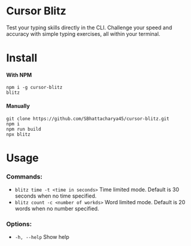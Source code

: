 # Cursor Blitz

Test your typing skills directly in the CLI. Challenge your speed and accuracy with simple typing exercises, all within your terminal.

# Install

#### With NPM
```
npm i -g cursor-blitz
blitz
```
#### Manually
```
git clone https://github.com/SBhattacharya45/cursor-blitz.git
npm i
npm run build
npx blitz
```

# Usage
### Commands:
- `blitz time -t <time in seconds>` Time limited mode. Default is 30 seconds when no time specified.
- `blitz count -c <number of workds>` Word limited mode. Default is 20 words when no number specified.
### Options:
- `-h, --help`  Show help
